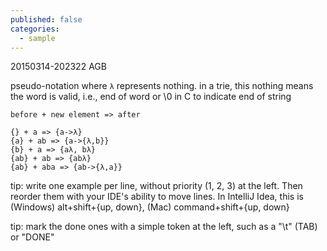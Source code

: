 ```yaml
---
published: false
categories:
  - sample
---
```


20150314-202322 AGB

pseudo-notation where ``λ`` represents nothing. in a trie, this nothing means the word is valid, i.e., end of word or \0 in C to indicate end of string

````
before + new element => after

{} + a => {a->λ}
{a} + ab => {a->{λ,b}}
{b} + a => {aλ, bλ}
{ab} + ab => {abλ}
{ab} + aba => {ab->{λ,a}}
````

tip: write one example per line, without priority (1, 2, 3) at the left. Then reorder them with your IDE's ability to move lines. In IntelliJ Idea, this is (Windows) alt+shift+{up, down}, (Mac) command+shift+{up, down}

tip: mark the done ones with a simple token at the left, such as a "\t" (TAB) or "DONE"
